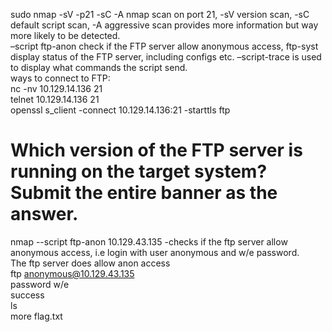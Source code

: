 sudo nmap -sV -p21 -sC -A <IPADDR>	nmap scan on port 21, -sV version scan, -sC default script scan, -A aggressive scan provides more information but way more likely to be detected. <br>
–script ftp-anon check if the FTP server allow anonymous access, ftp-syst display status of the FTP server, including configs etc. –script-trace is used to display what commands the script send. <br>
ways to connect to FTP: <br>
nc -nv 10.129.14.136 21 <br>
telnet 10.129.14.136 21 <br>
openssl s_client -connect 10.129.14.136:21 -starttls ftp <br>

# Which version of the FTP server is running on the target system? Submit the entire banner as the answer.  <br>
nmap --script ftp-anon 10.129.43.135	-checks if the ftp server allow anonymous access, i.e login with user anonymous and w/e password. <br>
The ftp server does allow anon access <br>
ftp anonymous@10.129.43.135 <br>
password w/e <br>
success <br>
ls <br>
more flag.txt <br>
